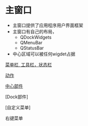 # 主窗口

- 主窗口提供了应用程序用户界面框架
- 主窗口有自己的布局，
  - QDockWidgets
  - QMenuBar
  - QStatusBar 
- 中心区域可以被任何wigdet占据

[菜单栏, 工具栏，状态栏](Qt_MainWindow_ThreeBar.md)

[动作](Qt_Action.md)

[中心部件](Qt_GUI_Central_Area.md)

[Dock部件]

[自定义菜单]

右键菜单

